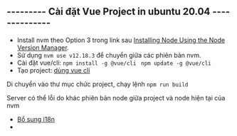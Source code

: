 ## ---------  Cài đặt Vue Project in ubuntu 20.04 --------------
- Install nvm theo Option 3 trong link sau [Installing Node Using the Node Version Manager](https://www.digitalocean.com/community/tutorials/how-to-install-node-js-on-ubuntu-20-04).
- Sử dụng `nvm use v12.18.3` để chuyển giữa các phiên bản nvm.
- Cài đặt vue/cli:
`npm install -g @vue/cli
`
`npm update -g @vue/cli
`
- Tạo project: [dùng vue cli](https://viblo.asia/p/cach-dung-project-vue-cli-tu-dau-p1-jvElaAkolkw)

Di chuyển vào thư mục chức project, chạy lệnh `npm run build`

Server có thể lỗi do khác phiên bản node giữa project và node hiện tại của nvm
- [Bổ sung i18n](https://viblo.asia/p/i18n-trong-vuejs-YWOZr8Dw5Q0)
- 
 
 
